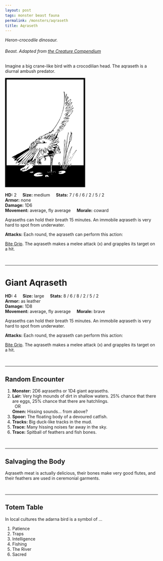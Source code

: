 ```yaml
---
layout: post
tags: monster beast fauna
permalink: /monsters/aqraseth
title: Aqraseth
---
```


*Heron-crocodile dinosaur.*

###### Beast. Adapted from [the Creature Compendium](https://www.drivethrurpg.com/product/147588/CC1-Creature-Compendium)

Imagine a big crane-like bird with a crocodilian head. The aqraseth is a diurnal ambush predator.

<img src="/images/Aqraseth.png" alt="Aqraseth"  height="350" style="border:5px solid black">

**HD:** 2  &nbsp; &nbsp;  **Size:** medium &nbsp; &nbsp; **Stats:** 7 / 6 / 6 / 2 / 5 / 2 <br>
**Armor:** none <br>
**Damage:** 1D6 <br>
**Movement:** average, fly average &nbsp; &nbsp; **Morale:** coward <br>

Aqraseths can hold their breath 15 minutes. An immobile aqraseth is very hard to spot from underwater.

**Attacks:** Each round, the aqraseth can perform this action:

<ins>Bite Grip</ins>. The aqraseth makes a melee attack (x) and grapples its target on a hit.

<br>

---

# Giant Aqraseth

**HD:** 4  &nbsp; &nbsp;  **Size:** large &nbsp; &nbsp; **Stats:** 8 / 6 / 8 / 2 / 5 / 2  <br>
**Armor:** as leather <br>
**Damage:** 1D8 <br>
**Movement:** average, fly average &nbsp; &nbsp; **Morale:** brave <br>

Aqraseths can hold their breath 15 minutes. An immobile aqraseth is very hard to spot from underwater.

**Attacks:** Each round, the aqraseth can perform this action:

<ins>Bite Grip</ins>. The aqraseth makes a melee attack (x) and grapples its target on a hit.

<br>

---

## Random Encounter

1. **Monster:** 2D6 aqraseths or 1D4 giant aqraseths.
1. **Lair:** Very high mounds of dirt in shallow waters. 25% chance that there are eggs, 25% chance that there are hatchlings. <br>	&nbsp; OR <br>	**Omen:** Hissing sounds... from above?
1. **Spoor:** The floating body of a devoured catfish.
1. **Tracks:** Big duck-like tracks in the mud.
1. **Trace:** Many hissing noises far away in the sky.
1. **Trace:** Spitball of feathers and fish bones.

<br>

---

## Salvaging the Body

Aqraseth meat is actually delicious, their bones make very good flutes, and their feathers are used in ceremonial garments. 

<br>

---

## Totem Table

In local cultures the adarna bird is a symbol of ...

1. Patience
1. Traps
1. Intelligence
1. Fishing
1. The River
1. Sacred 




